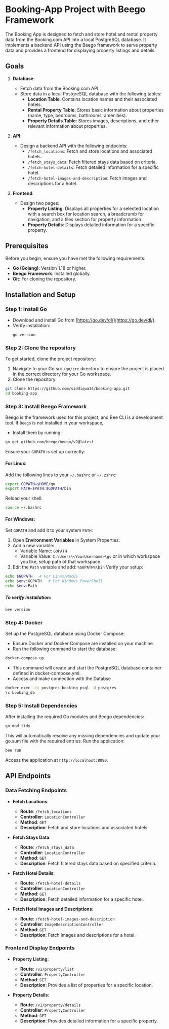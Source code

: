 
# Booking-App Project with Beego Framework


The Booking App is designed to fetch and store hotel and rental property data from the Booking.com API into a local PostgreSQL database. It implements a backend API using the Beego framework to serve property data and provides a frontend for displaying property listings and details.

## Goals

1. **Database**: 
   - Fetch data from the Booking.com API.
   - Store data in a local PostgreSQL database with the following tables:
     - **Location Table**: Contains location names and their associated hotels.
     - **Rental Property Table**: Stores basic information about properties (name, type, bedrooms, bathrooms, amenities).
     - **Property Details Table**: Stores images, descriptions, and other relevant information about properties.

2. **API**:
   - Design a backend API with the following endpoints:
     - `/fetch_locations`: Fetch and store locations and associated hotels.
     - `/fetch_stays_data`: Fetch filtered stays data based on criteria.
     - `/fetch-hotel-details`: Fetch detailed information for a specific hotel.
     - `/fetch-hotel-images-and-description`: Fetch images and descriptions for a hotel.

3. **Frontend**:
   - Design two pages:
     - **Property Listing**: Displays all properties for a selected location with a search box for location search, a breadcrumb for navigation, and a tiles section for property information.
     - **Property Details**: Displays detailed information for a specific property.

## Prerequisites
Before you begin, ensure you have met the following requirements:

- **Go (Golang)**: Version 1.18 or higher.
- **Beego Framework**: Installed globally.
- **Git**: For cloning the repository.

## Installation and Setup

### Step 1: Install Go
   - Download and install Go from [https://go.dev/dl/](https://go.dev/dl/).
   - Verify installation:
     ```bash
     go version
     ```
### Step 2: Clone the repository
To get started, clone the project repository:
1. Navigate to your Go src `/go/src` directory to ensure the project is placed in the correct directory for your Go workspace.
2. Clone the repository:
```bash
git clone https://github.com/siddiqua14/booking-app.git
cd booking-app
```


### Step 3: Install Beego Framework
Beego is the framework used for this project, and Bee CLI is a development tool. If `Beego` is not installed in your workspace,
- Install them by running:
```bash
go get github.com/beego/beego/v2@latest
```
Ensure your `GOPATH` is set up correctly:
#### For Linux:
Add the following lines to your `~/.bashrc` or `~/.zshrc`:
```bash
export GOPATH=$HOME/go
export PATH=$PATH:$GOPATH/bin
```
Reload your shell:
```bash
source ~/.bashrc
```
#### For Windows:
Set `GOPATH` and add it to your system `PATH`:
1. Open **Environment Variables** in System Properties.
2. Add a new variable:
   - Variable Name: `GOPATH`
   - Variable Value: `C:\Users\<YourUsername>\go` or in which workspace you like, setup path of that workspace
3. Edit the `Path` variable and add: `%GOPATH%\bin`
Verify your setup:
```bash
echo $GOPATH   # For Linux/MacOS
echo $env:GOPATH   # For Windows PowerShell
echo $env:Path 
```
##### To verify installation:
```bash
bee version
```


### Step 4: Docker
Set up the PostgreSQL database using Docker Compose:
- Ensure Docker and Docker Compose are installed on your machine.
- Run the following command to start the database:
```bash
docker-compose up 
```
- This command will create and start the PostgreSQL database container defined in docker-compose.yml.
- Access and make connection with the Databse 
```bash
docker exec -it postgres_booking psql -U postgres
\c booking_db
```
### Step 5: Install Dependencies

After installing the required Go modules and Beego dependencies:

```bash
go mod tidy
```
This will automatically resolve any missing dependencies and update your go.sum file with the required entries.
Run the application:
```bash
bee run 
```
Access the application at `http://localhost:8080`.
## API Endpoints

### Data Fetching Endpoints

- **Fetch Locations**: 
  - **Route**: `/fetch_locations`
  - **Controller**: `LocationController`
  - **Method**: `GET`
  - **Description**: Fetch and store locations and associated hotels.

- **Fetch Stays Data**:
  - **Route**: `/fetch_stays_data`
  - **Controller**: `LocationController`
  - **Method**: `GET`
  - **Description**: Fetch filtered stays data based on specified criteria.

- **Fetch Hotel Details**:
  - **Route**: `/fetch-hotel-details`
  - **Controller**: `LocationController`
  - **Method**: `GET`
  - **Description**: Fetch detailed information for a specific hotel.

- **Fetch Hotel Images and Descriptions**:
  - **Route**: `/fetch-hotel-images-and-description`
  - **Controller**: `ImageDescriptionController`
  - **Method**: `GET`
  - **Description**: Fetch images and descriptions for a hotel.

### Frontend Display Endpoints

- **Property Listing**:
  - **Route**: `/v1/property/list`
  - **Controller**: `PropertyController`
  - **Method**: `GET`
  - **Description**: Provides a list of properties for a specific location.

- **Property Details**:
  - **Route**: `/v1/property/details`
  - **Controller**: `PropertyController`
  - **Method**: `GET`
  - **Description**: Provides detailed information for a specific property.